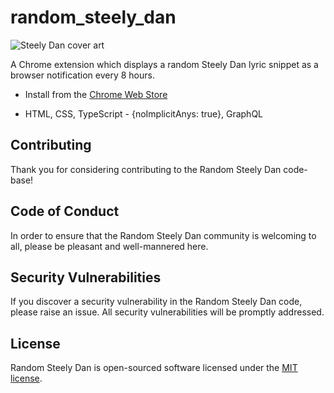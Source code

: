 # random_steely_dan

![Steely Dan cover art](https://media.graphassets.com/zXHP7H3RzWK8gzEqyJLx)

A Chrome extension which displays a random Steely Dan lyric snippet as a browser notification every 8 hours.

- Install from the [Chrome Web Store](https://chrome.google.com/webstore/detail/random-steely-dan/ohmpmkjhiadganahhcaakeacniikloni?hl=en-GB)

- HTML, CSS, TypeScript - {noImplicitAnys: true}, GraphQL

## Contributing

Thank you for considering contributing to the Random Steely Dan code-base!

## Code of Conduct

In order to ensure that the Random Steely Dan community is welcoming to all, please be pleasant and well-mannered here.

## Security Vulnerabilities

If you discover a security vulnerability in the Random Steely Dan code, please raise an issue. All security vulnerabilities will be promptly addressed.

## License

Random Steely Dan is open-sourced software licensed under the [MIT license](https://opensource.org/licenses/MIT).


